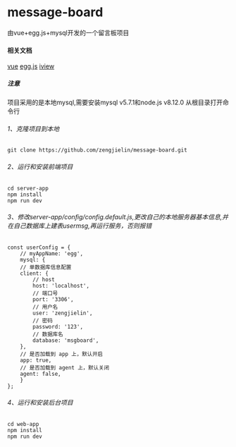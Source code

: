 # message-board
由vue+egg.js+mysql开发的一个留言板项目

#### 相关文档
[vue](https://cn.vuejs.org/v2/guide/)
[egg.js](https://eggjs.org/zh-cn/intro/quickstart.html)
[iview](https://www.iviewui.com)

##### 注意
项目采用的是本地mysql,需要安装mysql v5.7.1和node.js v8.12.0
从根目录打开命令行

###### 1、克隆项目到本地

```
git clone https://github.com/zengjielin/message-board.git
```

###### 2、运行和安装前端项目

```
cd server-app
npm install
npm run dev
```

###### 3、修改server-app/config/config.default.js,更改自己的本地服务器基本信息,并在自己数据库上建表usermsg,再运行服务，否则报错

```
const userConfig = {
    // myAppName: 'egg',
    mysql: {
    // 单数据库信息配置
    client: {
        // host
        host: 'localhost',
        // 端口号
        port: '3306',
        // 用户名
        user: 'zengjielin',
        // 密码
        password: '123',
        // 数据库名
        database: 'msgboard',
    },
    // 是否加载到 app 上，默认开启
    app: true,
    // 是否加载到 agent 上，默认关闭
    agent: false,
    }
};
```

###### 4、运行和安装后台项目

```
cd web-app
npm install
npm run dev
```